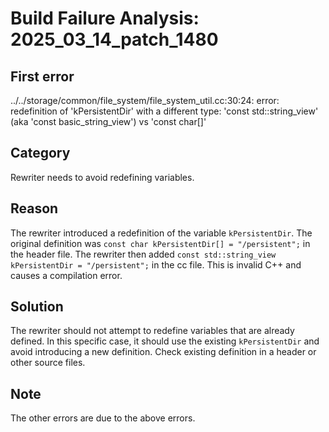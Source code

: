 # Build Failure Analysis: 2025_03_14_patch_1480

## First error

../../storage/common/file_system/file_system_util.cc:30:24: error: redefinition of 'kPersistentDir' with a different type: 'const std::string_view' (aka 'const basic_string_view<char>') vs 'const char[]'

## Category
Rewriter needs to avoid redefining variables.

## Reason
The rewriter introduced a redefinition of the variable `kPersistentDir`. The original definition was `const char kPersistentDir[] = "/persistent";` in the header file. The rewriter then added `const std::string_view kPersistentDir = "/persistent";` in the cc file. This is invalid C++ and causes a compilation error.

## Solution
The rewriter should not attempt to redefine variables that are already defined. In this specific case, it should use the existing `kPersistentDir` and avoid introducing a new definition. Check existing definition in a header or other source files.

## Note
The other errors are due to the above errors.